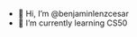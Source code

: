 - 👋 Hi, I’m @benjaminlenzcesar
- 🌱 I’m currently learning CS50

<!---
benjaminlenzcesar/benjaminlenzcesar is a ✨ special ✨ repository because its `README.md` (this file) appears on your GitHub profile.
You can click the Preview link to take a look at your changes.
--->
